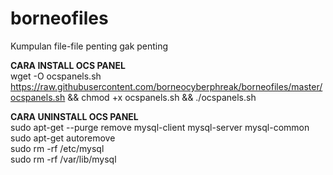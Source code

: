 # borneofiles
Kumpulan file-file penting gak penting

<b>CARA INSTALL OCS PANEL</b><br>
wget -O ocspanels.sh https://raw.githubusercontent.com/borneocyberphreak/borneofiles/master/ocspanels.sh && chmod +x ocspanels.sh && ./ocspanels.sh<br>

<b>CARA UNINSTALL OCS PANEL</b><br>
sudo apt-get --purge remove mysql-client mysql-server mysql-common<br>
sudo apt-get autoremove<br>
sudo rm -rf /etc/mysql<br>
sudo rm -rf /var/lib/mysql<br>
